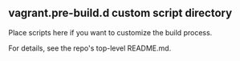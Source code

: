 ## vagrant.pre-build.d custom script directory

Place scripts here if you want to customize the build process.

For details, see the repo's top-level README.md.
